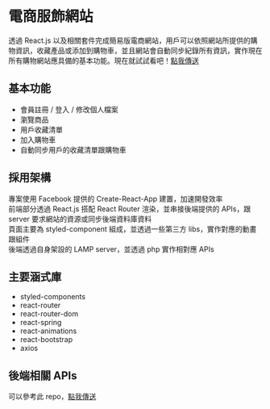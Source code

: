 # 電商服飾網站
透過 React.js 以及相關套件完成簡易版電商網站，用戶可以依照網站所提供的購物資訊，收藏產品或添加到購物車，並且網站會自動同步紀錄所有資訊，實作現在所有購物網站應具備的基本功能。現在就試試看吧！[點我傳送](https://emory.work/clothing-ec/demo)

## 基本功能
- 會員註冊 / 登入 / 修改個人檔案  
- 瀏覽商品  
- 用戶收藏清單  
- 加入購物車  
- 自動同步用戶的收藏清單跟購物車  

## 採用架構
專案使用 Facebook 提供的 Create-React-App 建置，加速開發效率  
前端部分透過 React.js 搭配 React Router 渲染，並串接後端提供的 APIs，跟 server 要求網站的資源或同步後端資料庫資料  
頁面主要為 styled-component 組成，並透過一些第三方 libs，實作對應的動畫跟組件  
後端透過自身架設的 LAMP server，並透過 php 實作相對應 APIs  

## 主要涵式庫
- styled-components
- react-router
- react-router-dom
- react-spring
- react-animations
- react-bootstrap
- axios

## 後端相關 APIs
可以參考此 repo，[點我傳送](https://github.com/GuanYu914/clothing-ec-website-backend)
